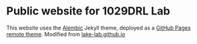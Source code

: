 # Public website for 1029DRL Lab

This website uses the [Alembic](https://alembic.darn.es/) Jekyll theme, deployed as a [GitHub Pages remote theme](https://github.com/daviddarnes/alembic-kit/tree/remote-theme). Modified from [lake-lab.github.io](https://github.com/lake-lab/lake-lab.github.io)